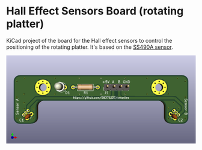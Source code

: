 # Hall Effect Sensors Board (rotating platter)

KiCad project of the board for the Hall effect sensors to control the positioning of the rotating platter.
It's based on the [SS490A sensor](https://github.com/DB375237/smarties/blob/master/pdf/honeywell-sensing-sensors-linear-hall-effect-ics-ss490-series-datasheet-005843-2-en.pdf).

![Hall Effect Sensors Board - rotating platter](https://github.com/DB375237/smarties/blob/master/images/2003-hall-sensors-board-platter.png)